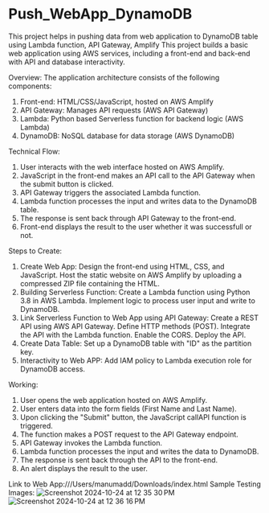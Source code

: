 # Push_WebApp_DynamoDB
This project helps in pushing data from web application to DynamoDB table using Lambda function, API Gateway, Amplify
This project builds a basic web application using AWS services, including a front-end and back-end with API and database interactivity.

Overview:
The application architecture consists of the following components:
1. Front-end: HTML/CSS/JavaScript, hosted on AWS Amplify
2. API Gateway: Manages API requests (AWS API Gateway)
3. Lambda: Python based Serverless function for backend logic (AWS Lambda)
4. DynamoDB: NoSQL database for data storage (AWS DynamoDB)

Technical Flow:
1. User interacts with the web interface hosted on AWS Amplify.
2. JavaScript in the front-end makes an API call to the API Gateway when the submit button is clicked.
3. API Gateway triggers the associated Lambda function.
4. Lambda function processes the input and writes data to the DynamoDB table.
5. The response is sent back through API Gateway to the front-end.
6. Front-end displays the result to the user whether it was successfull or not.
   
Steps to Create:
1. Create Web App: Design the front-end using HTML, CSS, and JavaScript. Host the static website on AWS Amplify by uploading a compressed ZIP file containing the HTML.
2. Building Serverless Function: Create a Lambda function using Python 3.8 in AWS Lambda. Implement logic to process user input and write to DynamoDB.
3. Link Serverless Function to Web App using API Gateway: Create a REST API using AWS API Gateway. Define HTTP methods (POST). Integrate the API with the Lambda function. Enable the CORS. Deploy the API.
4. Create Data Table: Set up a DynamoDB table with "ID" as the partition key.
5. Interactivity to Web APP: Add IAM policy to Lambda execution role for DynamoDB access.

Working:
1. User opens the web application hosted on AWS Amplify.
2. User enters data into the form fields (First Name and Last Name).
3. Upon clicking the "Submit" button, the JavaScript callAPI function is triggered.
4. The function makes a POST request to the API Gateway endpoint.
5. API Gateway invokes the Lambda function.
6. Lambda function processes the input and writes the data to DynamoDB.
7. The response is sent back through the API to the front-end.
8. An alert displays the result to the user.
   
Link to Web App:///Users/manumadd/Downloads/index.html
Sample Testing Images:
![Screenshot 2024-10-24 at 12 35 30 PM](https://github.com/user-attachments/assets/0cb81a38-0423-49ce-a59c-76960e91fd19)
![Screenshot 2024-10-24 at 12 36 16 PM](https://github.com/user-attachments/assets/d3604ef5-0625-47d0-8046-9d80e9982ac2)
